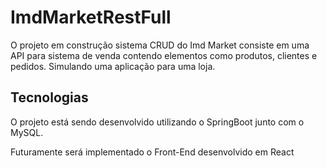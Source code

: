 # ImdMarketRestFull

O projeto em construção sistema CRUD do Imd Market consiste em uma API para sistema de venda contendo elementos como produtos, clientes e pedidos. Simulando uma aplicação para uma loja.

## Tecnologias

O projeto está sendo desenvolvido utilizando o SpringBoot junto com o MySQL.

Futuramente será implementado o Front-End desenvolvido em React
